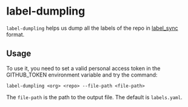 # label-dumpling

`label-dumpling` helps us dump all the labels of the repo in [label_sync](https://github.com/kubernetes/test-infra/tree/master/label_sync) format.

## Usage

To use it, you need to set a valid personal access token in the GITHUB_TOKEN environment variable and try the command:

```shell
label-dumpling <org> <repo> --file-path <file-path>
```

The `file-path` is the path to the output file. The default is `labels.yaml`.
